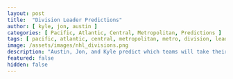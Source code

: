 ```yaml
---
layout: post
title:  "Division Leader Predictions"
author: [ kyle, jon, austin ]
categories: [ Pacific, Atlantic, Central, Metropolitan, Predictions ]
tags: [ pacific, atlantic, central, metropolitan, metro, division, leaders, nhl, prediction, podcast ]
image: /assets/images/nhl_divisions.png
description: "Austin, Jon, and Kyle predict which teams will take their divisions. Someone (potentailly many someones) might have to eat their words by the end of the season."
featured: false
hidden: false
---
```


